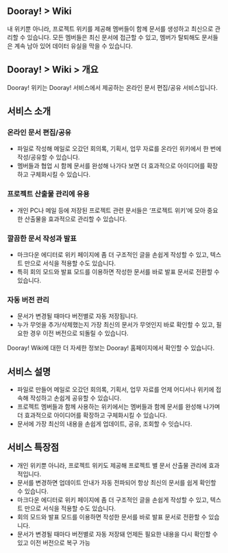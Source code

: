 ## Dooray! > Wiki

내 위키뿐 아니라, 프로젝트 위키를 제공해 멤버들이 함께 문서를 생성하고 최신으로 관리할 수 있습니다.
모든 멤버들은 최신 문서에 접근할 수 있고, 멤버가 탈퇴해도 문서들은 계속 남아 있어 데이터 유실을 막을 수 있습니다.

## Dooray! > Wiki > 개요

Dooray! 위키는 Dooray! 서비스에서 제공하는 온라인 문서 편집/공유 서비스입니다.

##  서비스 소개
### 온라인 문서 편집/공유
- 파일로 작성해 메일로 오갔던 회의록, 기획서, 업무 자료를 온라인 위키에서 한 번에 작성/공유할 수 있습니다. 
- 멤버들과 협업 시 함께 문서를 완성해 나가다 보면 더 효과적으로 아이디어를 확장하고 구체화시킬 수 있습니다.
  
### 프로젝트 산출물 관리에 유용
- 개인 PC나 메일 등에 저장된 프로젝트 관련 문서들은 ‘프로젝트 위키’에 모아 중요한 산출물을 효과적으로 관리할 수 있습니다.

### 깔끔한 문서 작성과 발표 
- 마크다운 에디터로 위키 페이지에 좀 더 구조적인 글을 손쉽게 작성할 수 있고, 텍스트 만으로 서식을 적용할 수도 있습니다.
- 특히 회의 모드와 발표 모드를 이용하면 작성한 문서를 바로 발표 문서로 전환할 수 있습니다.

### 자동 버전 관리
- 문서가 변경될 때마다 버전별로 자동 저장됩니다.
- 누가 무엇을 추가/삭제했는지 가장 최신의 문서가 무엇인지 바로 확인할 수 있고, 필요한 경우 이전 버전으로 되돌릴 수 있습니다.

Dooray! Wiki에 대한 더 자세한 정보는 Dooray! 홈페이지에서 확인할 수 있습니다.

##  서비스 설명
- 파일로 만들어 메일로 오갔던 회의록, 기획서, 업무 자료를 언제 어디서나 위키에 접속해 작성하고 손쉽게 공유할 수 있습니다.
- 프로젝트 멤버들과 함께 사용하는 위키에서는 멤버들과 함께 문서를 완성해 나가며 더 효과적으로 아이디어를 확장하고 구체화시킬 수 있습니다.
- 문서에 가장 최신의 내용을 손쉽게 업데이트, 공유, 조회할 수 잇습니다.

##  서비스 특장점
- 개인 위키뿐 아니라, 프로젝트 위키도 제공해 프로젝트 별 문서 산출물 관리에 효과적입니다.
- 문서를 변경하면 업데이트 안내가 자동 전파되어 항상 최신의 문서를 쉽게 확인할 수 있습니다.
- 마크다운 에디터로 위키 페이지에 좀 더 구조적인 글을 손쉽게 작성할 수 있고, 텍스트 만으로 서식을 적용할 수도 있습니다.
- 회의 모드와 발표 모드를 이용하면 작성한 문서를 바로 발표 문서로 전환할 수 있습니다.
- 문서가 변경될 때마다 버전별로 자동 저장돼 언제든 필요한 내용을 다시 확인할 수 있고 이전 버전으로 복구 가능







